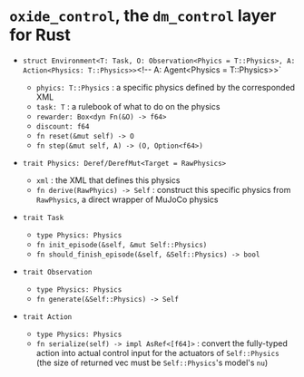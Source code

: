 # `oxide_control`, the `dm_control` layer for Rust

* `struct Environment<T: Task, O: Observation<Phyics = T::Physics>, A: Action<Physics: T::Physics>>`<!-- A: Agent<Physics = T::Physics>>`
  * `phyics: T::Physics` : a specific physics defined by the corresponded XML
  * `task: T` : a rulebook of what to do on the physics
  <!-- * `agent: A` : an agent that learns on the physcis -->
  * `rewarder: Box<dyn Fn(&O) -> f64>`
  * `discount: f64`
  * `fn reset(&mut self) -> O`
  * `fn step(&mut self, A) -> (O, Option<f64>)`

* `trait Physics: Deref/DerefMut<Target = RawPhysics>`
  * `xml` : the XML that defines this physics
  * `fn derive(RawPhyics) -> Self` : construct this specific physics from `RawPhysics`, a direct wrapper of MuJoCo physics

* `trait Task`
  * `type Physics: Physics`
  * `fn init_episode(&self, &mut Self::Physics)`
  * `fn should_finish_episode(&self, &Self::Physics) -> bool`

<!--
* `trait Agent`
  * `type Physics: Physics`
  * `type Observation: Observation<Physics = Self::Physics>`
  * `type Action: Action<Physics = Self::Physics>`
  * `fn policy(&self, Self::Observation) -> Self::Action`
  * `fn learn(&mut self, Self::Observation, reward: f64)`
-->

* `trait Observation`
  * `type Physics: Physics`
  * `fn generate(&Self::Physics) -> Self`

* `trait Action`
  * `type Physics: Physics`
  * `fn serialize(self) -> impl AsRef<[f64]>` : convert the fully-typed action into actual control input for the actuators of `Self::Physics` (the size of returned vec must be `Self::Physics`'s model's `nu`)
